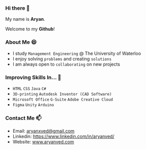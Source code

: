 ### Hi there 👋
My name is **Aryan**.

Welcome to my **Github**!

### About Me 😄

- I study ``Management Engineering`` @ The University of Waterloo
- I enjoy solving ``problems`` and creating ``solutions``
- I am always open to ``collaborating`` on new projects  

### Improving Skills In... 🌱
- ``HTML`` ``CSS`` ``Java`` ``C#``
- ``3D-printing`` ``Autodesk Inventor (CAD Software)``
- ``Microsoft Office`` ``G-Suite`` ``Adobe Creative Cloud`` 
- ``Figma`` ``Unity`` ``Arduino``

### Contact Me 📫
- Email: aryanxved@gmail.com
- Linkedin: https://www.linkedin.com/in/aryanved/
- Website: www.aryanved.com

<!--
**aryanxved/aryanxved** is a ✨ _special_ ✨ repository because its `README.md` (this file) appears on your GitHub profile.

Here are some ideas to get you started:

- 🔭 I’m currently working on ...
- 🌱 I’m currently learning ...
- 👯 I’m looking to collaborate on ...
- 🤔 I’m looking for help with ...
- 💬 Ask me about ...
- 📫 How to reach me: ...
- 😄 Pronouns: ...
- ⚡ Fun fact: ...
-->
